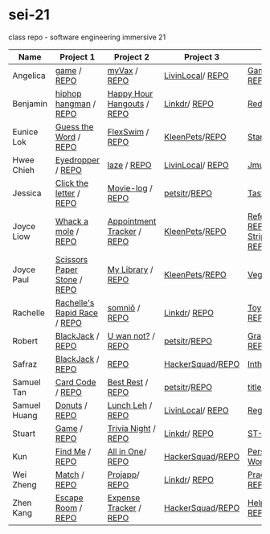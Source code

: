 # sei-21

class repo - software engineering immersive 21

| Name | Project 1 | Project 2 | Project 3 | Project 4 |
| ---- | --------- |---------- | --------- | --------- |
|Angelica|[game](https://angelferreros.github.io/project1-game/) / [REPO](https://github.com/AngelFerreros/project1-game)|[myVax](https://myvax-tracker.herokuapp.com/) / [REPO](https://github.com/AngelFerreros/project-2-myVax)|[LivinLocal]( https://livinlocal.herokuapp.com/)/ [REPO](https://github.com/upieez/livin_local)|[Game,Set,Match!](https://dry-meadow-38718.herokuapp.com/)/ [REPO](https://github.com/AngelFerreros/capstone)|
|Benjamin|[hiphop hangman](https://benjacoblee.github.io/hiphop-hangman/) / [REPO](https://github.com/benjacoblee/hiphop-hangman)|[Happy Hour Hangouts](https://happy-hour-hangouts.herokuapp.com/) / [REPO](https://github.com/benjacoblee/happy-hour-hangouts/)|[Linkdr](https://linkdr.herokuapp.com/)/ [REPO](https://github.com/weizheng1910/linkdr)|[Reddone](https://reddone.herokuapp.com/)/ [REPO](https://github.com/benjacoblee/Reddone)|
|Eunice Lok|[Guess the Word](https://prwhoeatsnonstop.github.io/guess-the-word-unit1-project/) / [REPO](https://github.com/prwhoeatsnonstop/guess-the-word-unit1-project)|[FlexSwim](https://flexswim.herokuapp.com/) / [REPO](https://github.com/prwhoeatsnonstop/ga-project2-FlexSwim)|[KleenPets](https://kleenpets.herokuapp.com/)/[REPO](https://github.com/joycemap/kleenPets)|[StandUp](https://standup-project4.herokuapp.com/)/ [REPO](https://github.com/prwhoeatsnonstop/standup_project4)|
|Hwee Chieh|[Eyedropper](https://hweechieh.github.io/eyedropper/) / [REPO](https://github.com/hweechieh/eyedropper.git)|[laze](https://morning-river-60847.herokuapp.com/) / [REPO](https://github.com/hweechieh/laze)|[LivinLocal]( https://livinlocal.herokuapp.com/)/ [REPO](https://github.com/upieez/livin_local)|[Jmuseum](https://jmuseum.herokuapp.com/)/ [REPO](https://github.com/hweechieh/jmuseum.git)|
|Jessica|[Click the letter](https://jesst8.github.io/click_the_letters/) / [REPO](https://github.com/JessT8/click_the_letters)|[Movie-log](https://aqueous-waters-75512.herokuapp.com/movies/upcoming/1) / [REPO](https://github.com/JessT8/movie-log)|[petsitr](https://petsitr.herokuapp.com/)/[REPO](https://github.com/JessT8/petsitr)|[Tasty-ly](https://tasty-ly.herokuapp.com/)/ [REPO](https://github.com/JessT8/tasty.ly)|
|Joyce Liow|[Whack a mole](http://www.joyceliow.com/Project_1/mole.html) / [REPO](https://github.com/joycemap/Project-Whack)|[Appointment Tracker](https://pacific-shore-10633.herokuapp.com/) / [REPO](https://github.com/joycemap/Appt-Tracker)|[KleenPets](https://kleenpets.herokuapp.com/)/[REPO](https://github.com/joycemap/kleenPets)|[Refer-A-Friend](https://referfriends.herokuapp.com/)/ [REPO](https://github.com/joycemap/invite) & [Rails and Stripe store](https://tpshop.herokuapp.com/)/ [REPO](https://github.com/joycemap/rails_shop)|
|Joyce Paul|[Scissors Paper Stone](https://joyce-paul.github.io/Project_1-Game/) / [REPO](https://github.com/joyce-paul/Project_1-Game)|[My Library](https://mylibrary-ga-app.herokuapp.com/) / [REPO](https://github.com/joyce-paul/SEI-Project-2)|[KleenPets](https://kleenpets.herokuapp.com/)/[REPO](https://github.com/joycemap/kleenPets)|[VegEat](https://vegeat.herokuapp.com)/ [REPO](https://github.com/joyce-paul/projectvegeat)|
|Rachelle|[Rachelle's Rapid Race](https://rachellesg.github.io/rachelles-rapid-race/) / [REPO](https://github.com/rachellesg/rachelles-rapid-race)|[somniō](http://rachelles-somnio.herokuapp.com/) / [REPO](https://github.com/rachellesg/somnio)|[Linkdr](https://linkdr.herokuapp.com/)/ [REPO](https://github.com/weizheng1910/linkdr)|[Toy Tracker](http://toytracker.herokuapp.com/)/ [REPO](https://github.com/rachellesg/toytracker)|
|Robert|[BlackJack](https://dazzling-blackjack.netlify.com/) / [REPO](https://github.com/Flashrob/Blackjack)|[U wan not?](https://u-wan-not.herokuapp.com/) / [REPO](https://github.com/Flashrob/u-wan-not)|[petsitr](https://petsitr.herokuapp.com/)/[REPO](https://github.com/JessT8/petsitr)|[Grapple Stats](https://grapplestats.herokuapp.com/)/ [REPO](https://github.com/Flashrob/grappler-stats)|
|Safraz|[BlackJack](https://safrazhakamali.github.io/BlackJack/) / [REPO](https://github.com/SafrazHakamali/BlackJack)|[REPO](https://github.com/SafrazHakamali/watchlist)|[HackerSquad](https://project-hackersquad.herokuapp.com/)/[REPO](https://github.com/TsaiRenkun/Hackersquad)|[Intheknow](https://in-the-know-sei21.herokuapp.com/)/ [REPO](https://github.com/SafrazHakamali/intheknow)|
|Samuel Tan|[Card Code](https://samtanfl.github.io/Card-Code/) / [REPO](https://github.com/SamTanFL/Card-Code)|[Best Rest](https://best-rest.herokuapp.com/) / [REPO](https://github.com/SamTanFL/BestRest)|[petsitr](https://petsitr.herokuapp.com/)/[REPO](https://github.com/JessT8/petsitr)|[title]( link)/ [REPO](link)|
|Samuel Huang|[Donuts](https://upieez.github.io/project-1-sei-21) / [REPO](https://github.com/upieez/project-1-sei-21)|[Lunch Leh](https://powerful-badlands-26853.herokuapp.com/) / [REPO](https://github.com/upieez/lunch-leh)|[LivinLocal]( https://livinlocal.herokuapp.com/)/ [REPO](https://github.com/upieez/livin_local)|[Regify](https://regify.herokuapp.com/)/ [REPO](https://github.com/upieez/regify)|
|Stuart|[Game](https://laustinspayce.github.io/game-project-1/) / [REPO](https://github.com/LaustinSpayce/game-project-1)|[Trivia Night](https://project-2-quiz.herokuapp.com/) / [REPO](https://github.com/LaustinSpayce/quiz-project-2)|[Linkdr](https://linkdr.herokuapp.com/)/ [REPO](https://github.com/weizheng1910/linkdr)|[ST-808](https://st808.herokuapp.com/)/ [REPO](https://github.com/LaustinSpayce/ST-808-Drum-Machine)|
|Kun|[Find Me](https://tsairenkun.github.io/Project_1/) / [REPO](https://github.com/TsaiRenkun/Project_1)|[All in One](https://all-in-one-project2.herokuapp.com/)/ [REPO](https://github.com/TsaiRenkun/project2_AllinOne)|[HackerSquad](https://project-hackersquad.herokuapp.com/)/[REPO](https://github.com/TsaiRenkun/Hackersquad)|[Persistent Workout](https://workoutkeeper.herokuapp.com/)/ [REPO](https://github.com/TsaiRenkun/Project4)|
|Wei Zheng|[Match](https://weizheng1910.github.io/project1) / [REPO](https://github.com/weizheng1910/project1)|[Projapp](https://pure-wildwood-44094.herokuapp.com/)/ [REPO](https://github.com/weizheng1910/project2)|[Linkdr](https://linkdr.herokuapp.com/)/ [REPO](https://github.com/weizheng1910/linkdr)|[Practice Journal](https://practicejournal.herokuapp.com/)/ [REPO](https://github.com/weizheng1910/Note)|
|Zhen Kang|[Escape Room](https://lzhenkang.github.io/escape_mini_games_room/) / [REPO](https://github.com/lzhenkang/escape_mini_games_room)|[Expense Tracker](https://young-forest-33013.herokuapp.com/) / [REPO](https://github.com/lzhenkang/expense_tracker)|[HackerSquad](https://project-hackersquad.herokuapp.com/)/[REPO](https://github.com/TsaiRenkun/Hackersquad)|[Helping Hands](https://helping-hands-ga-project-4.herokuapp.com/)/ [REPO](https://github.com/lzhenkang/finder)|
